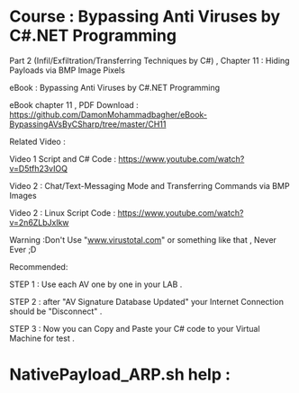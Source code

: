 # Course : Bypassing Anti Viruses by C#.NET Programming

Part 2 (Infil/Exfiltration/Transferring Techniques by C#)  , Chapter 11 : Hiding Payloads via BMP Image Pixels

eBook : Bypassing Anti Viruses by C#.NET Programming

eBook chapter 11 , PDF Download : https://github.com/DamonMohammadbagher/eBook-BypassingAVsByCSharp/tree/master/CH11

Related Video : 

Video 1 Script and C# Code : https://www.youtube.com/watch?v=D5tfh23vIOQ

Video 2 : Chat/Text-Messaging Mode and Transferring Commands via BMP Images

Video 2 : Linux Script Code : https://www.youtube.com/watch?v=2n6ZLbJxlkw




Warning :Don't Use "www.virustotal.com" or something like that , Never Ever ;D

Recommended:

STEP 1 : Use each AV one by one in your LAB .

STEP 2 : after "AV Signature Database Updated" your Internet Connection should be "Disconnect" .

STEP 3 : Now you can Copy and Paste your C# code to your Virtual Machine for test .

# NativePayload_ARP.sh  help :

